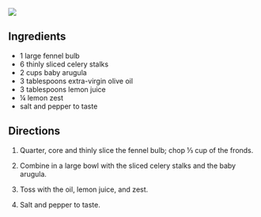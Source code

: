 <div id="wikitext">

<div>

<span
class="rfloat">![](http://wiki.tamouse.org?n=uploads.Recipes.FennelArugulaSalad.FennelArugulaSalad.jpg)</span>

</div>

<span id="ingredients"></span>

Ingredients
-----------

-   1 large fennel bulb
-   6 thinly sliced celery stalks
-   2 cups baby arugula
-   3 tablespoons extra-virgin olive oil
-   3 tablespoons lemon juice
-   ¼ lemon zest
-   salt and pepper to taste

<span id="directions"></span>

Directions
----------

1.  Quarter, core and thinly slice the fennel bulb; chop ⅓ cup of the
    fronds.
    <div class="vspace">

    </div>

2.  Combine in a large bowl with the sliced celery stalks and the baby
    arugula.
    <div class="vspace">

    </div>

3.  Toss with the oil, lemon juice, and zest.
    <div class="vspace">

    </div>

4.  Salt and pepper to taste.

<div class="vspace">

</div>

<div style="display: none;">

Summary:pair with
[MushroomAndSquashRisotto](http://wiki.tamouse.org?n=Recipes.MushroomAndSquashRisotto?action=print)
Parent:(Recipes.)Salads
includeme:[Salads](http://wiki.tamouse.org?n=Recipes.Salads?action=print)
Source: Food Network Magazine, October 2012, page 131
Categories:[Recipes](http://wiki.tamouse.org?n=Category.Recipes),[Salad](http://wiki.tamouse.org?n=Category.Salad)
Tags: fennel, arugula

</div>

<div class="vspace">

</div>

</div>
